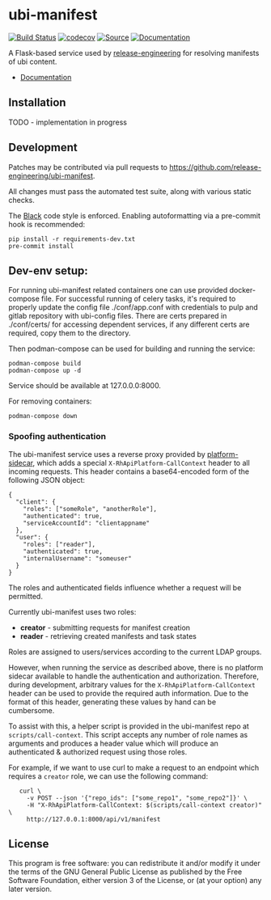 # **ubi-manifest**
[![Build Status](https://github.com/release-engineering/ubi-manifest/actions/workflows/tox-test.yml/badge.svg)](https://github.com/release-engineering/ubi-manifest/actions/workflows/tox-test.yml)
[![codecov](https://codecov.io/gh/release-engineering/ubi-manifest/branch/master/graph/badge.svg?token=EILYTN2NON)](https://codecov.io/gh/release-engineering/ubi-manifest)
[![Source](https://badgen.net/badge/icon/source?icon=github&label)](https://github.com/release-engineering/ubi-manifest/)
[![Documentation](https://img.shields.io/website?label=docs&url=https%3A%2F%2Frelease-engineering.github.io%2Fubi-manifest%2F)](https://release-engineering.github.io/ubi-manifest/)

A Flask-based service used by [release-engineering](https://github.com/release-engineering) for resolving manifests of ubi content.

- [Documentation](https://release-engineering.github.io/ubi-manifest/)
 
Installation
------------
TODO - implementation in progress

Development
-----------
Patches may be contributed via pull requests to
https://github.com/release-engineering/ubi-manifest.

All changes must pass the automated test suite, along with various static
checks.

The [Black](https://black.readthedocs.io/) code style is enforced.
Enabling autoformatting via a pre-commit hook is recommended:

```
pip install -r requirements-dev.txt
pre-commit install
```

Dev-env setup:
--------------

For running ubi-manifest related containers one can use provided docker-compose file.
For successful running of celery tasks, it's required to properly update the config file ./conf/app.conf
with credentials to pulp and gitlab repository with ubi-config files.
There are certs prepared in ./conf/certs/ for accessing dependent services, 
if any different certs are required, copy them to the directory.

Then podman-compose can be used for building and running the service:
```
podman-compose build
podman-compose up -d
```
Service should be available at 127.0.0.0:8000.

For removing containers:
```
podman-compose down
```

### Spoofing authentication

The ubi-manifest service uses a reverse proxy provided by [platform-sidecar](https://gitlab.corp.redhat.com/it-platform/platform-sidecar), which adds
a special `X-RhApiPlatform-CallContext` header to all incoming requests. This header contains a
base64-encoded form of the following JSON object:
```
{
  "client": {
    "roles": ["someRole", "anotherRole"],
    "authenticated": true,
    "serviceAccountId": "clientappname"
  },
  "user": {
    "roles": ["reader"],
    "authenticated": true,
    "internalUsername": "someuser"
  }
}
```
The roles and authenticated fields influence whether a request will be permitted.

Currently ubi-manifest uses two roles:
- **creator** - submitting requests for manifest creation
- **reader** - retrieving created manifests and task states

Roles are assigned to users/services according to the current LDAP groups.

However, when running the service as described above, there is no platform sidecar available to
handle the authentication and authorization. Therefore, during development, arbitrary values for
the `X-RhApiPlatform-CallContext` header can be used to provide the required auth information.
Due to the format of this header, generating these values by hand can be cumbersome.

To assist with this, a helper script is provided in the ubi-manifest repo at `scripts/call-context`.
This script accepts any number of role names as arguments and produces a header value which will
produce an authenticated & authorized request using those roles.

For example, if we want to use curl to make a request to an endpoint which requires a `creator`
role, we can use the following command:
```
   curl \
     -v POST --json '{"repo_ids": ["some_repo1", "some_repo2"]}' \
     -H "X-RhApiPlatform-CallContext: $(scripts/call-context creator)" \
     http://127.0.0.1:8000/api/v1/manifest
```

License
-------

This program is free software: you can redistribute it and/or modify
it under the terms of the GNU General Public License as published by
the Free Software Foundation, either version 3 of the License, or
(at your option) any later version.
